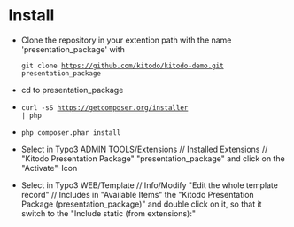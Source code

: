 # Install

* Clone the repository in your extention path with the name 'presentation_package' with

   <code>git clone https://github.com/kitodo/kitodo-demo.git presentation_package</code>

* cd to presentation_package
* <code>curl -sS https://getcomposer.org/installer | php</code>
* <code>php composer.phar install</code>
* Select in Typo3 ADMIN TOOLS/Extensions // Installed Extensions // "Kitodo Presentation Package"	"presentation_package" and click on the "Activate"-Icon
* Select in Typo3 WEB/Template // Info/Modify "Edit the whole template record" // Includes in "Available Items" the "Kitodo Presentation Package (presentation_package)" and double click on it, so that it switch to the "Include static (from extensions):"
